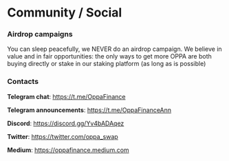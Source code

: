 # Community / Social

### Airdrop campaigns
You can sleep peacefully, we NEVER do an airdrop campaign. We believe in value and in fair opportunities: the only ways to get more OPPA are both buying directly or stake in our staking platform (as long as is possible)

### Contacts

**Telegram chat**: https://t.me/OppaFinance

**Telegram announcements**: https://t.me/OppaFinanceAnn  

**Discord**: https://discord.gg/Yv4bADAqez

**Twitter**: https://twitter.com/oppa_swap

**Medium**: https://oppafinance.medium.com

